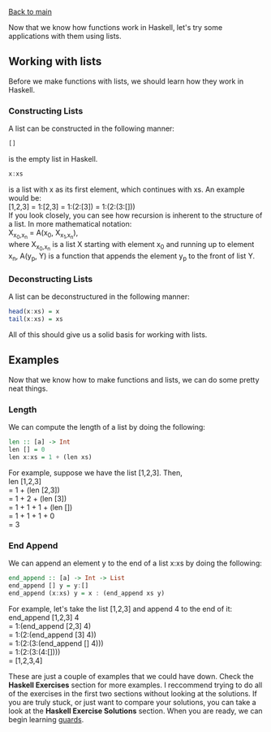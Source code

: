 [Back to main](https://jd-anabi.github.io/functional-programming/)  

Now that we know how functions work in Haskell, let's try some applications with them using lists.  

## Working with lists
Before we make functions with lists, we should learn how they work in Haskell.  
### Constructing Lists
A list can be constructed in the following manner:
```haskell
[]
```
is the empty list in Haskell.
```haskell
x:xs
```
is a list with x as its first element, which continues with xs. An example would be:  
[1,2,3] = 1:[2,3] = 1:(2:[3]) = 1:(2:(3:[]))  
If you look closely, you can see how recursion is inherent to the structure of a list. 
In more mathematical notation:  
X<sub>x<sub>0</sub>,x<sub>n</sub></sub> = A(x<sub>0</sub>, X<sub>x<sub>1</sub>,x<sub>n</sub></sub>),  
where 
X<sub>x<sub>0</sub>,x<sub>n</sub></sub> is a list X starting with element x<sub>0</sub> and 
running up to element x<sub>n</sub>, A(y<sub>p</sub>, Y) is a function that appends the element y<sub>p</sub> to the front of list Y.  
### Deconstructing Lists
A list can be deconstructured in the following manner:
```haskell
head(x:xs) = x
tail(x:xs) = xs
```
All of this should give us a solid basis for working with lists.

## Examples
Now that we know how to make functions and lists, we can do some pretty neat things.
### Length
We can compute the length of a list by doing the following:
```haskell
len :: [a] -> Int
len [] = 0
len x:xs = 1 + (len xs)
```
For example, suppose we have the list [1,2,3]. Then,  
len [1,2,3]  
= 1 + (len [2,3])  
= 1 + 2 + (len [3])  
= 1 + 1 + 1 + (len [])  
= 1 + 1 + 1 + 0  
= 3  
### End Append
We can append an element y to the end of a list x:xs by doing the following:
```haskell
end_append :: [a] -> Int -> List
end_append [] y = y:[]
end_append (x:xs) y = x : (end_append xs y)
```
For example, let's take the list [1,2,3] and append 4 to the end of it:  
end_append [1,2,3] 4  
= 1:(end_append [2,3] 4)  
= 1:(2:(end_append [3] 4))  
= 1:(2:(3:(end_append [] 4)))  
= 1:(2:(3:(4:[])))  
= [1,2,3,4]  

These are just a couple of examples that we could have down. Check the **Haskell Exercises** section for more examples. I reccommend
trying to do all of the exercises in the first two sections without looking at the solutions. If you are truly stuck, or just want
to compare your solutions, you can take a look at the **Haskell Exercise Solutions** section. When you are ready, we can begin learning 
[guards](https://jd-anabi.github.io/functional-programming/guards).
